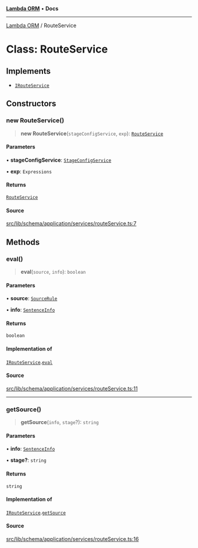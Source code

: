 [**Lambda ORM**](../README.md) • **Docs**

***

[Lambda ORM](../README.md) / RouteService

# Class: RouteService

## Implements

- [`IRouteService`](../interfaces/IRouteService.md)

## Constructors

### new RouteService()

> **new RouteService**(`stageConfigService`, `exp`): [`RouteService`](RouteService.md)

#### Parameters

• **stageConfigService**: [`StageConfigService`](StageConfigService.md)

• **exp**: `Expressions`

#### Returns

[`RouteService`](RouteService.md)

#### Source

[src/lib/schema/application/services/routeService.ts:7](https://github.com/lambda-orm/lambdaorm-base/blob/7ab89b6bcd2fea05971e688ab15feca3a500d972/src/lib/schema/application/services/routeService.ts#L7)

## Methods

### eval()

> **eval**(`source`, `info`): `boolean`

#### Parameters

• **source**: [`SourceRule`](../interfaces/SourceRule.md)

• **info**: [`SentenceInfo`](../interfaces/SentenceInfo.md)

#### Returns

`boolean`

#### Implementation of

[`IRouteService`](../interfaces/IRouteService.md).[`eval`](../interfaces/IRouteService.md#eval)

#### Source

[src/lib/schema/application/services/routeService.ts:11](https://github.com/lambda-orm/lambdaorm-base/blob/7ab89b6bcd2fea05971e688ab15feca3a500d972/src/lib/schema/application/services/routeService.ts#L11)

***

### getSource()

> **getSource**(`info`, `stage`?): `string`

#### Parameters

• **info**: [`SentenceInfo`](../interfaces/SentenceInfo.md)

• **stage?**: `string`

#### Returns

`string`

#### Implementation of

[`IRouteService`](../interfaces/IRouteService.md).[`getSource`](../interfaces/IRouteService.md#getsource)

#### Source

[src/lib/schema/application/services/routeService.ts:16](https://github.com/lambda-orm/lambdaorm-base/blob/7ab89b6bcd2fea05971e688ab15feca3a500d972/src/lib/schema/application/services/routeService.ts#L16)
